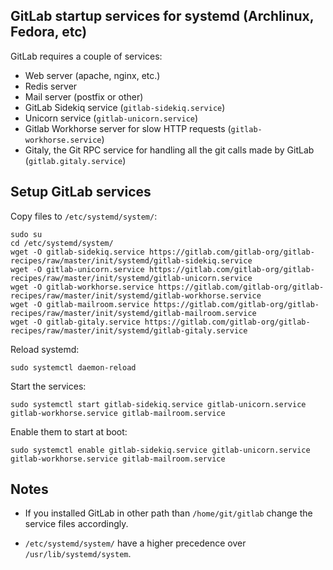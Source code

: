 ## GitLab startup services for systemd (Archlinux, Fedora, etc)

GitLab requires a couple of services:
* Web server (apache, nginx, etc.)
* Redis server
* Mail server (postfix or other)
* GitLab Sidekiq service (`gitlab-sidekiq.service`)
* Unicorn service (`gitlab-unicorn.service`)
* Gitlab Workhorse server for slow HTTP requests (`gitlab-workhorse.service`)
* Gitaly, the Git RPC service for handling all the git calls made by GitLab (`gitlab.gitaly.service`)

## Setup GitLab services

Copy files to `/etc/systemd/system/`:

```
sudo su
cd /etc/systemd/system/
wget -O gitlab-sidekiq.service https://gitlab.com/gitlab-org/gitlab-recipes/raw/master/init/systemd/gitlab-sidekiq.service
wget -O gitlab-unicorn.service https://gitlab.com/gitlab-org/gitlab-recipes/raw/master/init/systemd/gitlab-unicorn.service
wget -O gitlab-workhorse.service https://gitlab.com/gitlab-org/gitlab-recipes/raw/master/init/systemd/gitlab-workhorse.service
wget -O gitlab-mailroom.service https://gitlab.com/gitlab-org/gitlab-recipes/raw/master/init/systemd/gitlab-mailroom.service
wget -O gitlab-gitaly.service https://gitlab.com/gitlab-org/gitlab-recipes/raw/master/init/systemd/gitlab-gitaly.service
```

Reload systemd:

    sudo systemctl daemon-reload

Start the services:

    sudo systemctl start gitlab-sidekiq.service gitlab-unicorn.service gitlab-workhorse.service gitlab-mailroom.service

Enable them to start at boot:

    sudo systemctl enable gitlab-sidekiq.service gitlab-unicorn.service gitlab-workhorse.service gitlab-mailroom.service

## Notes

* If you installed GitLab in other path than `/home/git/gitlab` change the service files accordingly.

* `/etc/systemd/system/` have a higher precedence over  `/usr/lib/systemd/system`.

